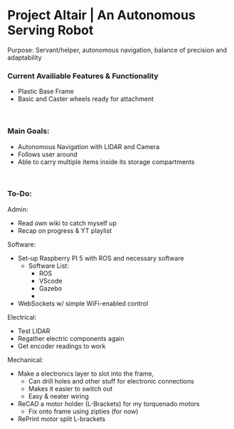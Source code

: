 # Project Altair | An Autonomous Serving Robot 

Purpose: Servant/helper, autonomous navigation, balance of precision and adaptability
### Current Availiable Features & Functionality
- Plastic Base Frame
- Basic and Caster wheels ready for attachment

  
&nbsp;
### Main Goals:
- Autonomous Navigation with LIDAR and Camera
- Follows user around
- Able to carry multiple items inside its storage compartments

&nbsp;
### To-Do:
Admin:
- Read own wiki to catch myself up
- Recap on progress & YT playlist


Software:
- Set-up Raspberry PI 5 with ROS and necessary software
    - Software List:
        - ROS
        - VScode
        - Gazebo
        - 
- WebSockets w/ simple WiFi-enabled control

Electrical:
- Test LIDAR
- Regather electric components again
- Get encoder readings to work

Mechanical:
- Make a electronics layer to slot into the frame,
    - Can drill holes and other stuff for electronic connections
    - Makes it easier to switch out
    - Easy & neater wiring
- ReCAD a motor holder (L-Brackets) for my torquenado motors 
    - Fix onto frame using zipties (for now)
- RePrint motor split L-brackets
